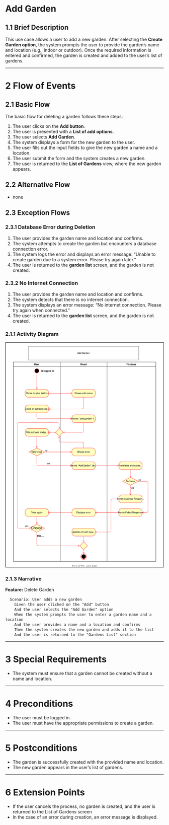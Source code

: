 # Add Garden

## 1.1 Brief Description

This use case allows a user to add a new garden. After selecting the **Create Garden option**, the system prompts the user to provide the garden’s name and location (e.g., indoor or outdoor). Once the required information is entered and confirmed, the garden is created and added to the user’s list of gardens.

---

# 2 Flow of Events

## 2.1 Basic Flow

The basic flow for deleting a garden follows these steps:

1. The user clicks on the **Add button**.
2. The user is presented with a **List of add options**.
3. The user selects **Add Garden**.
4. The system displays a form for the new garden to the user.
5. The user fills out the input fields to give the new garden a name and a location.
6. The user submit the form and the system creates a new garden.
7. The user is returned to the **List of Gardens** view, where the new garden appears.

## 2.2 Alternative Flow
- none

## 2.3 Exception Flows

### 2.3.1 Database Error during Deletion
1.	The user provides the garden name and location and confirms.
2.	The system attempts to create the garden but encounters a database connection error.
3.	The system logs the error and displays an error message: “Unable to create garden due to a system error. Please try again later.”
4.	The user is returned to the **garden list** screen, and the garden is not created.

### 2.3.2 No Internet Connection
1.	The user provides the garden name and location and confirms.
2.	The system detects that there is no internet connection.
3.	The system displays an error message: “No internet connection. Please try again when connected.”
4.	The user is returned to the **garden list** screen, and the garden is not created.

### 2.1.1 Activity Diagram

![UML flowchart](https://github.com/DHBW-Malte/gardeningApp/blob/main/docs/assets/svg/useCaseDiagrams/addGarden.drawio.svg)

### 2.1.3 Narrative

**Feature:** Delete Garden

```gherkin
  Scenario: User adds a new garden
    Given the user clicked on the "Add" button
    And the user selects the "Add Garden" option
    When the system prompts the user to enter a garden name and a location
    And the user provides a name and a location and confirms
    Then the system creates the new garden and adds it to the list
    And the user is returned to the "Gardens List" section
```

---

# 3 Special Requirements

- The system must ensure that a garden cannot be created without a name and location.

---

# 4 Preconditions

- The user must be logged in.
- The user must have the appropriate permissions to create a garden.

---

# 5 Postconditions

- The garden is successfully created with the provided name and location.
- The new garden appears in the user’s list of gardens.

---

# 6 Extension Points

- If the user cancels the process, no garden is created, and the user is returned to the List of Gardens screen
- In the case of an error during creation, an error message is displayed.
